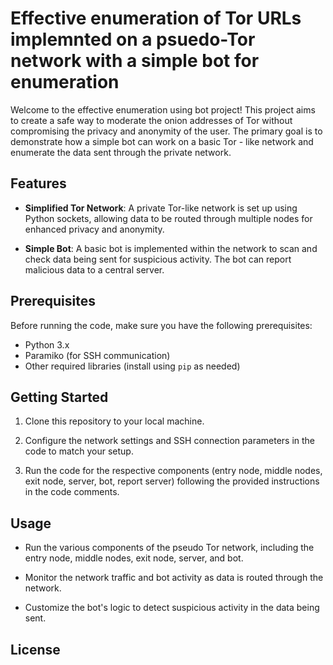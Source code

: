 # Effective enumeration of Tor URLs implemnted on a psuedo-Tor network with a simple bot for enumeration

Welcome to the effective enumeration using bot project! This project aims to create a safe way to moderate the onion addresses of Tor without compromising the privacy and anonymity of the user. The primary goal is to demonstrate how a simple bot can work on a basic Tor - like network and enumerate the data sent through the private network.

## Features

- **Simplified Tor Network**: A private Tor-like network is set up using Python sockets, allowing data to be routed through multiple nodes for enhanced privacy and anonymity.

- **Simple Bot**: A basic bot is implemented within the network to scan and check data being sent for suspicious activity. The bot can report malicious data to a central server.

## Prerequisites

Before running the code, make sure you have the following prerequisites:

- Python 3.x
- Paramiko (for SSH communication)
- Other required libraries (install using `pip` as needed)

## Getting Started

1. Clone this repository to your local machine.

2. Configure the network settings and SSH connection parameters in the code to match your setup.

3. Run the code for the respective components (entry node, middle nodes, exit node, server, bot, report server) following the provided instructions in the code comments.

## Usage

- Run the various components of the pseudo Tor network, including the entry node, middle nodes, exit node, server, and bot.

- Monitor the network traffic and bot activity as data is routed through the network.

- Customize the bot's logic to detect suspicious activity in the data being sent.


## License

